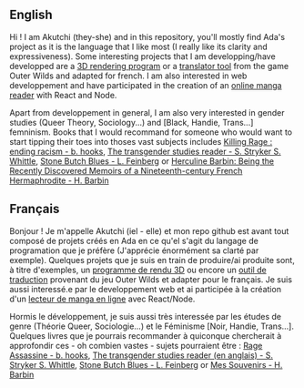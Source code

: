## English
Hi ! I am Akutchi (they-she) and in this repository, you'll mostly find Ada's project as it is the language that I like most (I really like its clarity and expressiveness).
Some interesting projects that I am developping/have developped are a [3D rendering program](https://github.com/Akutchi/lovetrace) or a [translator tool](https://github.com/Akutchi/French-Nomaian) from the game Outer Wilds and adapted for french.
I am also interested in web developpement and have participated in the creation of an [online manga reader](https://github.com/Akutchi/MangaSite) with React and Node.

Apart from developpement in general, I am also very interested in gender studies (Queer Theory, Sociology...) and [Black, Handie, Trans...] femninism. Books that I would recommand for someone who would want to start tipping their toes into thoses vast subjects includes [Killing Rage : ending racism - b. hooks](https://www.goodreads.com/book/show/17602.Killing_Rage), [The transgender studies reader - S. Stryker S. Whittle](https://www.goodreads.com/book/show/19998043-the-transgender-studies-reader-1-2-bundle), [Stone Butch Blues - L. Feinberg](https://www.goodreads.com/book/show/139569.Stone_Butch_Blues) or [Herculine Barbin: Being the Recently Discovered Memoirs of a Nineteenth-century French Hermaphrodite - H. Barbin](https://www.goodreads.com/book/show/200686.Herculine_Barbin)

## Français
Bonjour ! Je m'appelle Akutchi (iel - elle) et mon repo github est avant tout composé de projets créés en Ada en ce qu'el s'agit du langage de programation que je préfère (J'apprécie énormément sa clarté par exemple).
Quelques projets que je suis en train de produire/ai produite sont, à titre d'exemples, un [programme de rendu 3D]() ou encore un [outil de traduction]() provenant du jeu Outer Wilds et adapter pour le français.
Je suis aussi interessé.e par le developpement web et ai participée à la création d'un [lecteur de manga en ligne]() avec React/Node.

Hormis le développement, je suis aussi très interessée par les études de genre (Théorie Queer, Sociologie...) et le Féminisme [Noir, Handie, Trans...]. Quelques livres que je pourrais recommander à quiconque chercherait à approfondir ces - oh combien vastes - sujets pourraient être : [Rage Assassine - b. hooks](https://www.goodreads.com/book/show/160091979-rage-assassine), [The transgender studies reader (en anglais) - S. Stryker S. Whittle](https://www.goodreads.com/book/show/19998043-the-transgender-studies-reader-1-2-bundle), [Stone Butch Blues - L. Feinberg](https://fr.wikipedia.org/wiki/Stone_Butch_Blues) or [Mes Souvenirs - H. Barbin](https://www.goodreads.com/book/show/11770400-mes-souvenirs)

## 

